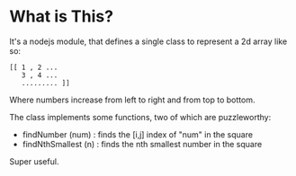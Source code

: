 # What is This? #

It's a nodejs module, that defines a single class to represent a 2d array like so:

```
[[ 1 , 2 ...
   3 , 4 ...
   ......... ]]
```

Where numbers increase from left to right and from top to bottom.

The class implements some functions, two of which are puzzleworthy:

 * findNumber (num) : finds the [i,j] index of "num" in the square
 * findNthSmallest (n) : finds the nth smallest number in the square

 Super useful.
